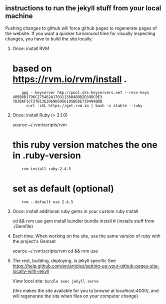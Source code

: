 
## instructions to run the jekyll stuff from your local machine

Pushing changes to github will force github pages to regenerate pages of the website.
If you want a quicker turnaround time for visually inspecting changes, you have to build
the site locally.

 1. Once: install RVM

      # based on https://rvm.io/rvm/install .
            gpg --keyserver hkp://pool.sks-keyservers.net --recv-keys 409B6B1796C275462A1703113804BB82D39DC0E3 7D2BAF1CF37B13E2069D6956105BD0E739499BDB
	          curl -sSL https://get.rvm.io | bash -s stable --ruby

 1. Once: install Ruby (> 2.1.0)

      source ~/.rvm/scripts/rvm

      # this ruby version matches the one in .ruby-version
            rvm install ruby-2.4.5

      # set as default (optional)
            rvm --default use 2.4.5

 1. Once: install additional ruby gems in your custom ruby install

      cd <repodir> && rvm use
      gem install bundler
      bundle install # (installs stuff from ./Gemfile)

 1. Each time: When working on the site, use the same version of ruby with the project's Gemset

      source ~/.rvm/scripts/rvm
      cd <repodir> && rvm use

 1. The rest, building, deploying, is jekyll specific
     See https://help.github.com/en/articles/setting-up-your-github-pages-site-locally-with-jekyll

    View local site: `bundle exec jekyll serve`

    (this makes the site available for you to browse at localhost:4000/, and will regenerate the site
     when files on your computer change)

